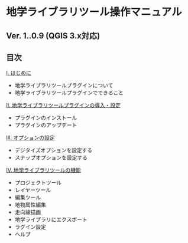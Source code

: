 # 地学ライブラリツール操作マニュアル

## Ver. 1..0.9  (QGIS 3.x対応)

## 目次  

[I. はじめに](chapter01.md)  

* 地学ライブラリツールプラグインについて  
* 地学ライブラリツールプラグインでできること 

[II. 地学ライブラリツールプラグインの導入・設定](chapter02.md)  

* プラグインのインストール   
* プラグインのアップデート  

[III. オプションの設定](chapter03.md)  

* デジタイズオプションを設定する  
* スナップオプションを設定する  

[IV. 地学ライブラリツールの機能](chapter04.md)  

* プロジェクトツール  
* レイヤーツール  
* 編集ツール  
* 地物属性編集  
* 走向線描画  
* 地学ライブラリにエクスポート  
* ラグイン設定  
* ヘルプ  
